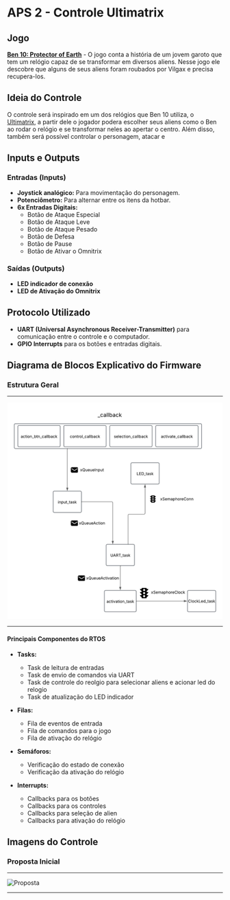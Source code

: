 # APS 2 - Controle Ultimatrix 

## Jogo
**[Ben 10: Protector of Earth](https://ben10.fandom.com/pt-br/wiki/Ben_10:_Protector_of_Earth)** - O jogo conta a história de um jovem garoto que tem um relógio capaz de se transformar em diversos aliens. Nesse jogo ele descobre que alguns de seus aliens foram roubados por Vilgax e precisa recupera-los.

## Ideia do Controle
O controle será inspirado em um dos relógios que Ben 10 utiliza, o [Ultimatrix](https://ben10.fandom.com/wiki/Ultimatrix_(Original)), a partir dele o jogador podera escolher seus aliens como o Ben ao rodar o relógio e se transformar neles ao apertar o centro. Além disso, também será possível controlar o personagem, atacar e 

## Inputs e Outputs
### **Entradas (Inputs)**
- **Joystick analógico:** Para movimentação do personagem.
- **Potenciômetro:** Para alternar entre os itens da hotbar.
- **6x Entradas Digitais:**
  - Botão de Ataque Especial
  - Botão de Ataque Leve
  - Botão de Ataque Pesado
  - Botão de Defesa
  - Botão de Pause
  - Botão de Ativar o Omnitrix

### **Saídas (Outputs)**
- **LED indicador de conexão**
- **LED de Ativação do Omnitrix**

## Protocolo Utilizado
- **UART (Universal Asynchronous Receiver-Transmitter)** para comunicação entre o controle e o computador.
- **GPIO Interrupts** para os botões e entradas digitais.

## Diagrama de Blocos Explicativo do Firmware
### **Estrutura Geral**
---

![Estrutura](diagram_task_aps2.png)

---

#### **Principais Componentes do RTOS**
- **Tasks:**
  - Task de leitura de entradas
  - Task de envio de comandos via UART
  - Task de controle do reolgio para selecionar aliens e acionar led do relogio
  - Task de atualização do LED indicador

- **Filas:**
  - Fila de eventos de entrada
  - Fila de comandos para o jogo
  - Fila de ativação do relógio

- **Semáforos:**
  - Verificação do estado de conexão
  - Verificação da ativação do relógio

- **Interrupts:**
  - Callbacks para os botões
  - Callbacks para os controles
  - Callbacks para seleção de alien
  - Callbacks para ativação do relógio

## Imagens do Controle
### **Proposta Inicial**
---

![Proposta](proposta_controle.png)

---